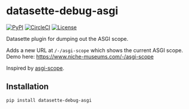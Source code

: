 # datasette-debug-asgi

[![PyPI](https://img.shields.io/pypi/v/datasette-debug-asgi.svg)](https://pypi.org/project/datasette-debug-asgi/)
[![CircleCI](https://circleci.com/gh/simonw/datasette-debug-asgi.svg?style=svg)](https://circleci.com/gh/simonw/datasette-debug-asgi)
[![License](https://img.shields.io/badge/license-Apache%202.0-blue.svg)](https://github.com/simonw/datasette-debug-asgi/blob/master/LICENSE)

Datasette plugin for dumping out the ASGI scope.

Adds a new URL at `/-/asgi-scope` which shows the current ASGI scope. Demo here: https://www.niche-museums.com/-/asgi-scope

Inspired by [asgi-scope](https://github.com/simonw/asgi-scope).

## Installation

    pip install datasette-debug-asgi
